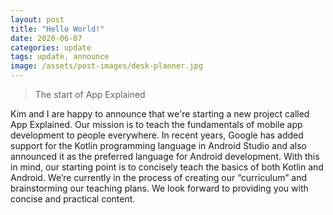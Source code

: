 ```yaml
---
layout: post
title: "Hello World!"
date: 2020-06-07
categories: update
tags: update, announce
image: /assets/post-images/desk-planner.jpg
---
```


> The start of App Explained

Kim and I are happy to announce that we're starting a new project called App Explained. Our mission is to teach the fundamentals of mobile app development to people everywhere. In recent years, Google has added support for the Kotlin programming language in Android Studio and also announced it as the preferred language for Android development. With this in mind, our starting point is to concisely teach the basics of both Kotlin and Android. We’re currently in the process of creating our “curriculum” and brainstorming our teaching plans. We look forward to providing you with concise and practical content.
